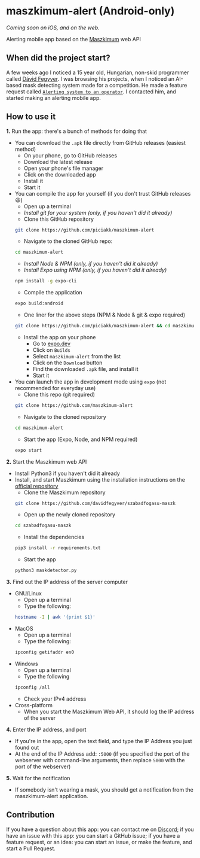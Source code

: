 # maszkimum-alert **(Android-only)**

*Coming soon on iOS, and on the web.*

Alerting mobile app based on the [Maszkimum](https://github.com/davidfegyver/szabadfogasu-maszk) web API

## When did the project start?

A few weeks ago I noticed a 15 year old, Hungarian, non-skid programmer called [Dávid Fegyver](https://github.com/davidfegyver). I was browsing his projects, when I noticed an AI-based mask detecting system made for a competition. He made a feature request called [`Alerting system to an operator`](https://github.com/davidfegyver/szabadfogasu-maszk/issues/4). I contacted him, and started making an alerting mobile app.

## How to use it

**1.** Run the app: there's a bunch of methods for doing that
  - You can download the `.apk` file directly from GitHub releases (easiest method)
    - On your phone, go to GitHub releases
    - Download the latest release
    - Open your phone's file manager
    - Click on the downloaded app
    - Install it
    - Start it
  - You can compile the app for yourself (if you don't trust GitHub releases :laughing:)
    - Open up a terminal
    - *Install git for your system (only, if you haven't did it already)*
    - Clone this GitHub repository
    ```bash
    git clone https://github.com/piciakk/maszkimum-alert
    ```
    - Navigate to the cloned GitHub repo:
    ```bash
    cd maszkimum-alert
    ```
    - *Install Node & NPM (only, if you haven't did it already)*
    - *Install Expo using NPM (only, if you haven't did it already)*
    ```bash
    npm install -g expo-cli
    ```
    - Compile the application
    ```bash
    expo build:android
    ```
    - One liner for the above steps (NPM & Node & git & expo required)
    ```bash
    git clone https://github.com/piciakk/maszkimum-alert && cd maszkimum-alert && expo build:android
    ```
    - Install the app on your phone
      - Go to [expo.dev](https://expo.dev)
      - Click on `Builds`
      - Select `maszkimum-alert` from the list
      - Click on the `Download` button
      - Find the downloaded `.apk` file, and install it
      - Start it
  - You can launch the app in development mode using `expo` (not recommended for everyday use)
    - Clone this repo (git required)
    ```bash
    git clone https://github.com/maszkimum-alert
    ```
    - Navigate to the cloned repository
    ```bash
    cd maszkimum-alert
    ```
    - Start the app (Expo, Node, and NPM required)
    ```bash
    expo start
    ```

**2.** Start the Maszkimum web API
  - Install Python3 if you haven't did it already
  - Install, and start Maszkimum using the installation instructions on the [official repository](https://github.com/davidfegyver/szabadfogasu-maszk)
    - Clone the Maszkimum repository
    ```bash
    git clone https://github.com/davidfegyver/szabadfogasu-maszk
    ```
    - Open up the newly cloned repository
    ```bash
    cd szabadfogasu-maszk
    ```
    - Install the dependencies
    ```bash
    pip3 install -r requirements.txt
    ```
    - Start the app
    ```bash
    python3 maskdetector.py
    ```

**3.** Find out the IP address of the server computer
  - GNU/Linux
    - Open up a terminal
    - Type the following:
    ```bash
    hostname -I | awk '{print $1}'
    ```
  - MacOS
    - Open up a terminal
    - Type the following:
    ```bash
    ipconfig getifaddr en0
    ```
  - Windows
    - Open up a terminal
    - Type the following
    ```bash
    ipconfig /all
    ```
    - Check your IPv4 address
  - Cross-platform
    - When you start the Maszkimum Web API, it should log the IP address of the server

**4.** Enter the IP address, and port
  - If you're in the app, open the text field, and type the IP Address you just found out
  - At the end of the IP Address add: `:5000` (if you specified the port of the webserver with command-line arguments, then replace `5000` with the port of the webserver)

**5.** Wait for the notification
  - If somebody isn't wearing a mask, you should get a notification from the maszkimum-alert application.

## Contribution

If you have a question about this app: you can contact me on [Discord](https://discord.gg/jVapVnEbb7); if you have an issue with this app: you can start a GitHub issue; if you have a feature request, or an idea: you can start an issue, or make the feature, and start a Pull Request.
